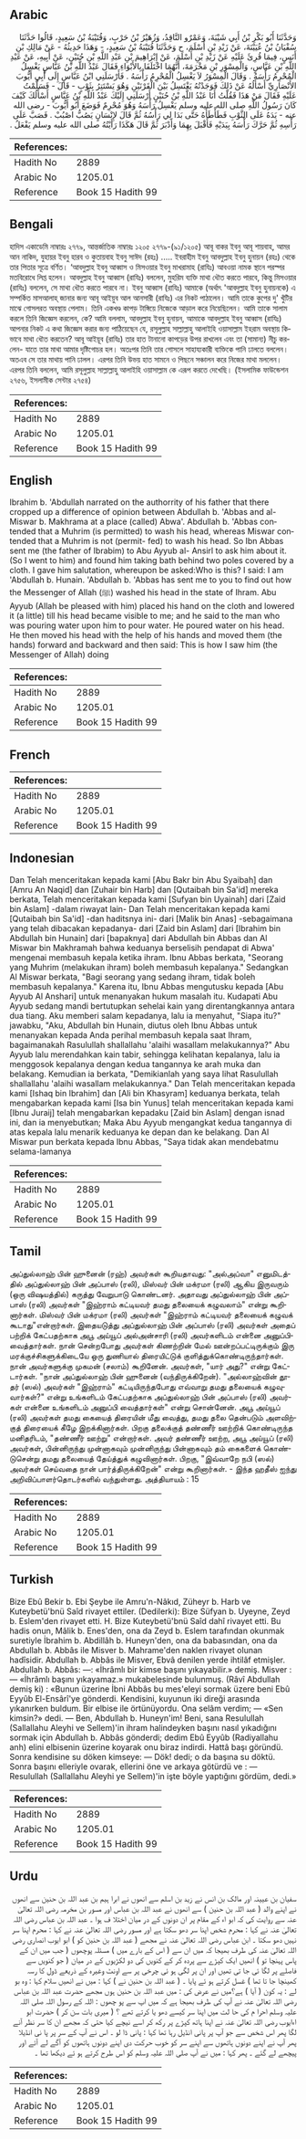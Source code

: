## Arabic


<div dir="rtl" lang="ar" style={{fontSize:'larger',backgroundColor:'#f8f9fa',padding:20}}>
وَحَدَّثَنَا أَبُو بَكْرِ بْنُ أَبِي شَيْبَةَ، وَعَمْرٌو النَّاقِدُ، وَزُهَيْرُ بْنُ حَرْبٍ، وَقُتَيْبَةُ بْنُ سَعِيدٍ، قَالُوا حَدَّثَنَا سُفْيَانُ بْنُ عُيَيْنَةَ، عَنْ زَيْدِ بْنِ أَسْلَمَ، ح وَحَدَّثَنَا قُتَيْبَةُ بْنُ سَعِيدٍ، - وَهَذَا حَدِيثُهُ - عَنْ مَالِكِ بْنِ أَنَسٍ، فِيمَا قُرِئَ عَلَيْهِ عَنْ زَيْدِ بْنِ أَسْلَمَ، عَنْ إِبْرَاهِيمَ بْنِ عَبْدِ اللَّهِ بْنِ حُنَيْنٍ، عَنْ أَبِيهِ، عَنْ عَبْدِ اللَّهِ بْنِ عَبَّاسٍ، وَالْمِسْوَرِ بْنِ مَخْرَمَةَ، أَنَّهُمَا اخْتَلَفَا بِالأَبْوَاءِ فَقَالَ عَبْدُ اللَّهِ بْنُ عَبَّاسٍ يَغْسِلُ الْمُحْرِمُ رَأْسَهُ ‏.‏ وَقَالَ الْمِسْوَرُ لاَ يَغْسِلُ الْمُحْرِمُ رَأْسَهُ ‏.‏ فَأَرْسَلَنِي ابْنُ عَبَّاسٍ إِلَى أَبِي أَيُّوبَ الأَنْصَارِيِّ أَسْأَلُهُ عَنْ ذَلِكَ فَوَجَدْتُهُ يَغْتَسِلُ بَيْنَ الْقَرْنَيْنِ وَهُوَ يَسْتَتِرُ بِثَوْبٍ - قَالَ - فَسَلَّمْتُ عَلَيْهِ فَقَالَ مَنْ هَذَا فَقُلْتُ أَنَا عَبْدُ اللَّهِ بْنُ حُنَيْنٍ أَرْسَلَنِي إِلَيْكَ عَبْدُ اللَّهِ بْنُ عَبَّاسٍ أَسْأَلُكَ كَيْفَ كَانَ رَسُولُ اللَّهِ صلى الله عليه وسلم يَغْسِلُ رَأْسَهُ وَهُوَ مُحْرِمٌ فَوَضَعَ أَبُو أَيُّوبَ - رضى الله عنه - يَدَهُ عَلَى الثَّوْبِ فَطَأْطَأَهُ حَتَّى بَدَا لِي رَأْسُهُ ثُمَّ قَالَ لإِنْسَانٍ يَصُبُّ اصْبُبْ ‏.‏ فَصَبَّ عَلَى رَأْسِهِ ثُمَّ حَرَّكَ رَأْسَهُ بِيَدَيْهِ فَأَقْبَلَ بِهِمَا وَأَدْبَرَ ثُمَّ قَالَ هَكَذَا رَأَيْتُهُ صلى الله عليه وسلم يَفْعَلُ ‏.‏
</div>
<div style={{backgroundColor:'#f8f9fa',padding:20, marginBottom: 10}}><table> <thead> <tr> <th>References:</th> <th></th> </tr> </thead> <tbody><tr><td>Hadith No</td><td>2889</td></tr><tr><td>Arabic No</td><td>1205.01</td></tr><tr><td>Reference</td><td>Book 15 Hadith 99</td></tr></tbody></table></div>

## Bengali


<div dir="ltr" lang="bn" style={{fontSize:'larger',backgroundColor:'#f8f9fa',padding:20}}>
হাদিস একাডেমি নাম্বারঃ ২৭৭৯, আন্তর্জাতিক নাম্বারঃ ১২০৫ ২৭৭৯-(৯১/১২০৫) আবূ বাকর ইবনু আবূ শায়বাহ, আমর আন নাকিদ, যুহায়র ইবনু হারব ও কুতায়বাহ ইবনু সাঈদ (রহঃ) ..... ইবরাহীম ইবনু আবদুল্লাহ ইবনু হুনায়ন (রহঃ) থেকে তার পিতার সূত্রে বর্ণিত। ‘আবদুল্লাহ ইবনু আব্বাস ও মিসওয়ার ইবনু মাখরামাহ (রাযিঃ) আবওয়া নামক স্থানে পরস্পর মতবিরোধে লিপ্ত হলেন। আবদুল্লাহ ইবনু আব্বাস (রাযিঃ) বললেন, মুহরিম ব্যক্তি মাথা ধৌত করতে পারবে, কিন্তু মিসওয়ার (রাযিঃ) বললেন, সে মাথা ধৌত করতে পারবে না। ইবনু আব্বাস (রাযিঃ) আমাকে (অর্থাৎ 'আবদুল্লাহ ইবনু হুনায়নকে) এ সম্পর্কিত মাসআলাহ্ জানার জন্য আবূ আইয়ুব আল আনসারী (রাযিঃ) এর নিকট পাঠালেন। আমি তাকে কুপের দু' খুঁটির মাঝে গোসলরত অবস্থায় পেলাম। তিনি একখণ্ড কাপড় টাঙ্গিয়ে নিজেকে আড়াল করে নিয়েছিলেন। আমি তাকে সালাম করলে তিনি জিজ্ঞেস করলেন, কে? আমি বললাম, আবদুল্লাহ ইবনু হুনায়ন, আমাকে আবদুল্লাহ ইবনু আব্বাস (রাযিঃ) আপনার নিকট এ কথা জিজ্ঞেস করার জন্য পাঠিয়েছেন যে, রসূলুল্লাহ সাল্লাল্লাহু আলাইহি ওয়াসাল্লাম ইহরাম অবস্থায় কিভাবে মাথা ধৌত করতেন? আবূ আইয়ূব (রাযিঃ) তার হাত টানানো কাপড়ের উপর রাখলেন এবং তা (সামান্য) নীচু করলেন- যাতে তার মাথা আমার দৃষ্টিগোচর হল। অতঃপর তিনি তার গোসলে সাহায্যকারী ব্যক্তিকে পানি ঢালতে বললেন। অতএব সে তার মাথায় পানি ঢালল। এরপর তিনি উভয় হাত সামনে ও পিছনে সঞ্চালন করে নিজের মাথা মললেন। এরপর তিনি বললেন, আমি রসূলুল্লাহ সাল্লাল্লাহু আলাইহি ওয়াসাল্লাম কে এরূপ করতে দেখেছি। (ইসলামিক ফাউন্ডেশন ২৭৫৬, ইসলামীক সেন্টার ২৭৫৪)
</div>
<div style={{backgroundColor:'#f8f9fa',padding:20, marginBottom: 10}}><table> <thead> <tr> <th>References:</th> <th></th> </tr> </thead> <tbody><tr><td>Hadith No</td><td>2889</td></tr><tr><td>Arabic No</td><td>1205.01</td></tr><tr><td>Reference</td><td>Book 15 Hadith 99</td></tr></tbody></table></div>

## English


<div dir="ltr" lang="en" style={{fontSize:'larger',backgroundColor:'#f8f9fa',padding:20}}>
Ibrahim b. 'Abdullah narrated on the authorrity of his father that there cropped up a difference of opinion between Abdullah b. 'Abbas and al-Miswar b. Makhrama at a place (called) Abwa'. Abdullah b. 'Abbas contended that a Muhrim (is permitted) to wash his head, whereas Miswar contended that a Muhrim is not (permit- fed) to wash his head. So Ibn Abbas sent me (the father of Ibrabim) to Abu Ayyub al- Ansirl to ask him about it. (So I went to him) and found him taking bath behind two poles covered by a cloth. I gave him salutation, whereupon be asked:Who is this? I said: I am 'Abdullah b. Hunain. 'Abdullah b. 'Abbas has sent me to you to find out how the Messenger of Allah (ﷺ) washed his head in the state of Ihram. Abu Ayyub (Allah be pleased with him) placed his hand on the cloth and lowered it (a little) till his head became visible to me; and he said to the man who was pouring water upon him to pour water. He poured water on his head. He then moved his head with the help of his hands and moved them (the hands) forward and backward and then said: This is how I saw him (the Messenger of Allah) doing
</div>
<div style={{backgroundColor:'#f8f9fa',padding:20, marginBottom: 10}}><table> <thead> <tr> <th>References:</th> <th></th> </tr> </thead> <tbody><tr><td>Hadith No</td><td>2889</td></tr><tr><td>Arabic No</td><td>1205.01</td></tr><tr><td>Reference</td><td>Book 15 Hadith 99</td></tr></tbody></table></div>

## French


<div dir="ltr" lang="fr" style={{fontSize:'larger',backgroundColor:'#f8f9fa',padding:20}}>

</div>
<div style={{backgroundColor:'#f8f9fa',padding:20, marginBottom: 10}}><table> <thead> <tr> <th>References:</th> <th></th> </tr> </thead> <tbody><tr><td>Hadith No</td><td>2889</td></tr><tr><td>Arabic No</td><td>1205.01</td></tr><tr><td>Reference</td><td>Book 15 Hadith 99</td></tr></tbody></table></div>

## Indonesian


<div dir="ltr" lang="id" style={{fontSize:'larger',backgroundColor:'#f8f9fa',padding:20}}>
Dan Telah menceritakan kepada kami [Abu Bakr bin Abu Syaibah] dan [Amru An Naqid] dan [Zuhair bin Harb] dan [Qutaibah bin Sa'id] mereka berkata, Telah menceritakan kepada kami [Sufyan bin Uyainah] dari [Zaid bin Aslam] -dalam riwayat lain- Dan Telah menceritakan kepada kami [Qutaibah bin Sa'id] -dan haditsnya ini- dari [Malik bin Anas] -sebagaimana yang telah dibacakan kepadanya- dari [Zaid bin Aslam] dari [Ibrahim bin Abdullah bin Hunain] dari [bapaknya] dari Abdullah bin Abbas dan Al Miswar bin Makhramah bahwa keduanya berselisih pendapat di Abwa' mengenai membasuh kepala ketika ihram. Ibnu Abbas berkata, "Seorang yang Muhrim (melakukan ihram) boleh membasuh kepalanya." Sedangkan Al Miswar berkata, "Bagi seorang yang sedang ihram, tidak boleh membasuh kepalanya." Karena itu, Ibnu Abbas mengutusku kepada [Abu Ayyub Al Anshari] untuk menanyakan hukum masalah itu. Kudapati Abu Ayyub sedang mandi bertutupkan sehelai kain yang direntangkannya antara dua tiang. Aku memberi salam kepadanya, lalu ia menyahut, "Siapa itu?" jawabku, "Aku, Abdullah bin Hunain, diutus oleh Ibnu Abbas untuk menanyakan kepada Anda perihal membasuh kepala saat Ihram, bagaimanakah Rasulullah shallallahu 'alaihi wasallam melakukannya?" Abu Ayyub lalu merendahkan kain tabir, sehingga kelihatan kepalanya, lalu ia menggosok kepalanya dengan kedua tangannya ke arah muka dan belakang. Kemudian ia berkata, "Demikianlah yang saya lihat Rasulullah shallallahu 'alaihi wasallam melakukannya." Dan Telah menceritakan kepada kami [Ishaq bin Ibrahim] dan [Ali bin Khasyram] keduanya berkata, telah mengabarkan kepada kami [Isa bin Yunus] telah menceritakan kepada kami [Ibnu Juraij] telah mengabarkan kepadaku [Zaid bin Aslam] dengan isnad ini, dan ia menyebutkan; Maka Abu Ayyub mengangkat kedua tangannya di atas kepala lalu menarik keduanya ke depan dan ke belakang. Dan Al Miswar pun berkata kepada Ibnu Abbas, "Saya tidak akan mendebatmu selama-lamanya
</div>
<div style={{backgroundColor:'#f8f9fa',padding:20, marginBottom: 10}}><table> <thead> <tr> <th>References:</th> <th></th> </tr> </thead> <tbody><tr><td>Hadith No</td><td>2889</td></tr><tr><td>Arabic No</td><td>1205.01</td></tr><tr><td>Reference</td><td>Book 15 Hadith 99</td></tr></tbody></table></div>

## Tamil


<div dir="ltr" lang="ta" style={{fontSize:'larger',backgroundColor:'#f8f9fa',padding:20}}>
அப்துல்லாஹ் பின் ஹுனைன் (ரஹ்) அவர்கள் கூறியதாவது: "அல்அப்வா" எனுமிடத்தில் அப்துல்லாஹ் பின் அப்பாஸ் (ரலி), மிஸ்வர் பின் மக்ரமா (ரலி) ஆகிய இருவரும் (ஒரு விஷயத்தில்) கருத்து வேறுபாடு கொண்டனர். அதாவது அப்துல்லாஹ் பின் அப்பாஸ் (ரலி) அவர்கள் "இஹ்ராம் கட்டியவர் தமது தலையைக் கழுவலாம்" என்று கூறினார்கள். மிஸ்வர் பின் மக்ரமா (ரலி) அவர்கள் "இஹ்ராம் கட்டியவர் தலையைக் கழுவக் கூடாது"என்றார்கள். இதையடுத்து அப்துல்லாஹ் பின் அப்பாஸ் (ரலி) அவர்கள் அதைப் பற்றிக் கேட்பதற்காக அபூ அய்யூப் அல்அன்சாரி (ரலி) அவர்களிடம் என்னை அனுப்பிவைத்தார்கள். நான் சென்றபோது அவர்கள் கிணற்றின் மேல் ஊன்றப்பட்டிருக்கும் இரு மரக்குச்சிகளுக்கிடையே ஒரு துணியால் திரையிட்டுக் குளித்துக்கொண்டிருந்தார்கள். நான் அவர்களுக்கு முகமன் (சலாம்) கூறினேன். அவர்கள், "யார் அது?" என்று கேட்டார்கள். "நான் அப்துல்லாஹ் பின் ஹுனைன் (வந்திருக்கிறேன்). "அல்லாஹ்வின் தூதர் (ஸல்) அவர்கள் "இஹ்ராம்" கட்டியிருந்தபோது எவ்வாறு தமது தலையைக் கழுவுவார்கள்?" என்று உங்களிடம் கேட்பதற்காக அப்துல்லாஹ் பின் அப்பாஸ் (ரலி) அவர்கள் என்னை உங்களிடம் அனுப்பி வைத்தார்கள்" என்று சொன்னேன். அபூ அய்யூப் (ரலி) அவர்கள் தமது கையைத் திரையின் மீது வைத்து, தமது தலை தென்படும் அளவிற்குத் திரையைக் கீழே இறக்கினார்கள். பிறகு தலைக்குத் தண்ணீர் ஊற்றிக் கொண்டிருந்த மனிதரிடம், "தண்ணீர் ஊற்று" என்றார்கள். அவர் தண்ணீர் ஊற்ற, அபூ அய்யூப் (ரலி) அவர்கள், பின்னிருந்து முன்னாகவும் முன்னிருந்து பின்னாகவும் தம் கைகளைக் கொண்டுசென்று தமது தலையைத் தேய்த்துக் கழுவினார்கள். பிறகு, "இவ்வாறே நபி (ஸல்) அவர்கள் செய்வதை நான் பார்த்திருக்கிறேன்" என்று கூறினார்கள். - இந்த ஹதீஸ் ஐந்து அறிவிப்பாளர்தொடர்களில் வந்துள்ளது. அத்தியாயம் : 15
</div>
<div style={{backgroundColor:'#f8f9fa',padding:20, marginBottom: 10}}><table> <thead> <tr> <th>References:</th> <th></th> </tr> </thead> <tbody><tr><td>Hadith No</td><td>2889</td></tr><tr><td>Arabic No</td><td>1205.01</td></tr><tr><td>Reference</td><td>Book 15 Hadith 99</td></tr></tbody></table></div>

## Turkish


<div dir="ltr" lang="tr" style={{fontSize:'larger',backgroundColor:'#f8f9fa',padding:20}}>
Bize Ebû Bekir b. Ebi Şeybe ile Amru'n-Nâkıd, Züheyr b. Harb ve Kuteybetü'bnü Saîd rivayet ettiler. (Dedilerki): Bize Süfyan b. Uyeyne, Zeyd b. Eslem'den rivayet etti. H. Bize Kuteybetü'bnü Saîd dahî rivayet etti. Bu hadis onun, Mâlik b. Enes'den, ona da Zeyd b. Eslem tarafından okunmak suretiyle İbrahim b. Abdillâh b. Huneyn'den, ona da babasından, ona da Abdullah b. Abbâs ile Misver b. Mahrame'den naklen rivayet olunan hadîsidir. Abdullah b. Abbâs ile Misver, Ebvâ denilen yerde ihtilâf etmişler. Abdullah b. Abbâs: —: «İhrâmlı bir kimse başını yıkayabilir.» demiş. Misver : — «İhrâmlı başını yıkayamaz.» mukabelesinde bulunmuş. (Râvî Abdullah demiş ki) : «Bunun üzerine İbni Abbâs bu mes'eleyi sormak üzere beni Ebû Eyyûb El-Ensârî'ye gönderdi. Kendisini, kuyunun iki direği arasında yıkanırken buldum. Bir elbise ile örtünüyordu. Ona selâm verdim; — «Sen kimsin?» dedi. — Ben, Abdullah b. Huneyn'im! Beni, sana Resulullah (Sallallahu Aleyhi ve Sellem)'in ihram halindeyken başını nasıl yıkadığını sormak için Abdullah b. Abbâs gönderdi; dedim Ebû Eyyûb (Radiyallahu anh) elini elbisenin üzerine koyarak onu biraz indirdi. Hattâ başı göründü. Sonra kendisine su döken kimseye: — Dök! dedi; o da başına su döktü. Sonra başını elleriyle ovarak, ellerini öne ve arkaya götürdü ve : — Resulullah (Sallallahu Aleyhi ye Sellem)'in işte böyle yaptığını gördüm, dedi.»
</div>
<div style={{backgroundColor:'#f8f9fa',padding:20, marginBottom: 10}}><table> <thead> <tr> <th>References:</th> <th></th> </tr> </thead> <tbody><tr><td>Hadith No</td><td>2889</td></tr><tr><td>Arabic No</td><td>1205.01</td></tr><tr><td>Reference</td><td>Book 15 Hadith 99</td></tr></tbody></table></div>

## Urdu


<div dir="rtl" lang="ur" style={{fontSize:'larger',backgroundColor:'#f8f9fa',padding:20}}>
سفیان بن عیینہ اور مالک بن انس نے زید بن اسلم سے انھوں نے ابرا ہیم بن عبد اللہ بن حنین سے انھوں نے اپنے والد ( عبد اللہ بن حنین ) سے انھوں نے عبد اللہ بن عباس اور مسور بن مخرمہ رضی اللہ تعالیٰ عنہ سے روایت کی کہ ابو اء کے مقام پر ان دونوں کے در میان اختلا ف ہوا ۔ عبد اللہ بن عباس رضی اللہ تعالیٰ عنہ نے کہا : محرم شخص اپنا سر دھو سکتا ہے اور مسور رضی اللہ تعالیٰ عنہ نے کہا : محرم اپنا سر نہیں دھو سکتا ۔ ابن عباس رضی اللہ تعالیٰ عنہ نے مجھے ( عبد اللہ بن حنین کو ) ابو ایوب انصاری رضی اللہ تعالیٰ عنہ کی طرف بھیجا کہ میں ان سے ( اس کے بارے میں ) مسئلہ پوچھوں ( جب میں ان کے پاس پہنچا تو ) انھیں ایک کپڑے سے پردہ کر کے کنویں کی دو لکڑیوں کے در میان ( جو کنویں سے فاصلے پر لگا ئی جا تی تھیں اور ان پر لگی ہو ئی چرخی پر سے اونٹ وغیرہ کے ذریعے ڈول کا رسہ کھینچا جا تا تھا ) غسل کرتے ہو ئے پایا ۔ ( عبد اللہ بن حنین نے ) کہا : میں نے انھیں سلام کہا : وہ بو لے : یہ کون ( آیا ) ہے؟میں نے عرض کی : میں عبد اللہ بن حنین ہوں مجھے حضرت عبد اللہ بن عباس رضی اللہ تعالیٰ عنہ نے آپ کی طرف بھیجا ہے کہ میں اپ سے پو چھوں : اللہ کے رسول اللہ صلی اللہ علیہ وسلم احرا م کی حا لت میں اپنا سر کیسے دھو یا کرتے تھے ؟ ( میری بات سن کر ) حضرت ابو اءایوب رضی اللہ تعالیٰ عنہ نے اپنا ہاتھ کپڑے پر رکھ کر اسے نیچے کیا حتی کہ مجھے ان کا سر نظر آنے لگا پھر اس شخص سے جو آپ پر پانی انڈیل رہا تھا کہا : پانی ڈا لو ۔ اس نے آپ کے سر پر پا نی انڈیلا پھر آپ نے اپنے دونوں ہاتھوں سے اپنے سر کو خوب حرکت دی اپنے دونوں ہاتھوں کو آگے لے آئے اور پیچھے لے گئے ۔ پھر کہا : میں نے آپ صلی اللہ علیہ وسلم کو اس طرح کرتے ہو ئے دیکھا تھا ۔
</div>
<div style={{backgroundColor:'#f8f9fa',padding:20, marginBottom: 10}}><table> <thead> <tr> <th>References:</th> <th></th> </tr> </thead> <tbody><tr><td>Hadith No</td><td>2889</td></tr><tr><td>Arabic No</td><td>1205.01</td></tr><tr><td>Reference</td><td>Book 15 Hadith 99</td></tr></tbody></table></div>